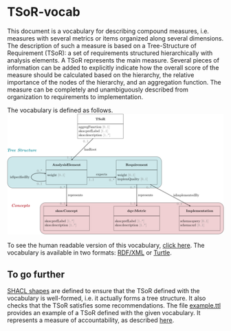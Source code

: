 # TSoR-vocab
This document is a vocabulary for describing compound measures, i.e. measures with several metrics or items organized along several dimensions. The description of such a measure is based on a Tree-Structure of Requirement (TSoR): a set of requirements structured hierarchically with analysis elements. A TSoR represents the main measure. Several pieces of information can be added to explicitly indicate how the overall score of the measure should be calculated based on the hierarchy, the relative importance of the nodes of the hierarchy, and an aggregation function. The measure can be completely and unambiguously described from organization to requirements to implementation.

The vocabulary is defined as follows.
[![Vocabulary illustration](illustration.svg)](illustration.svg)

To see the human readable version of this vocabulary, [click here](https://w3id.org/lode/owlapi/https://raw.githubusercontent.com/Jendersen/TSoR-vocab/main/cmd_vocab.xml).
The vocabulary is available in two formats: [RDF/XML](cmd_vocab.xml) or [Turtle](cmd_vocab.ttl).

## To go further
[SHACL shapes](cmd_shacl.ttl) are defined to ensure that the TSoR defined with the vocabulary is well-formed, i.e. it actually forms a tree structure. It also checks that the TSoR satisfies some recommendations.
The file [example.ttl](example.ttl) provides an example of a TSoR defined with the given vocabulary. It represents a measure of accountability, as described [here](https://github.com/Jendersen/KG_accountability/tree/main).

